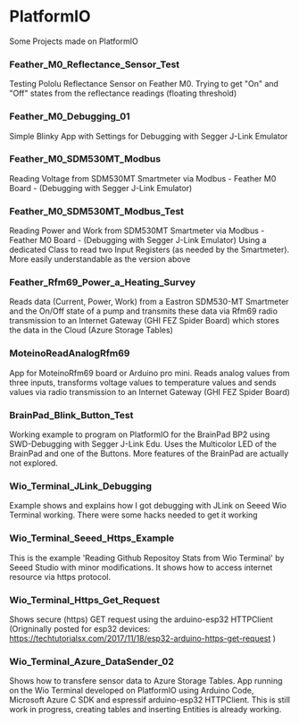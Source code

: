 # PlatformIO
Some Projects made on PlatformIO

### Feather_M0_Reflectance_Sensor_Test
Testing Pololu Reflectance Sensor on Feather M0. Trying to get "On" and "Off" states from the reflectance readings (floating threshold)

### Feather_M0_Debugging_01
Simple Blinky App with Settings for Debugging with Segger J-Link Emulator

### Feather_M0_SDM530MT_Modbus
Reading Voltage from SDM530MT Smartmeter via Modbus - Feather M0 Board - (Debugging with Segger J-Link Emulator)

### Feather_M0_SDM530MT_Modbus_Test
Reading Power and Work from SDM530MT Smartmeter via Modbus - Feather M0 Board - (Debugging with Segger J-Link Emulator)
Using a dedicated Class to read two Input Registers (as needed by the Smartmeter). More easily understandable as the
version above

### Feather_Rfm69_Power_a_Heating_Survey
Reads data (Current, Power, Work) from a Eastron SDM530-MT Smartmeter and the On/Off state of a pump
and transmits these data via Rfm69 radio transmission to an Internet Gateway (GHI FEZ Spider Board)
which stores the data in the Cloud (Azure Storage Tables)

### MoteinoReadAnalogRfm69
App for MoteinoRfm69 board or Arduino pro mini. Reads analog values from three inputs, transforms voltage values to temperature values
and sends values via radio transmission to an Internet Gateway (GHI FEZ Spider Board)

### BrainPad_Blink_Button_Test
Working example to program on PlatformIO for the BrainPad BP2 using SWD-Debugging with Segger J-Link Edu.
Uses the Multicolor LED of the BrainPad and one of the Buttons.
More features of the BrainPad are actually not explored.

### Wio_Terminal_JLink_Debugging
Example shows and explains how I got debugging with JLink on Seeed Wio Terminal working.
There were some hacks needed to get it working

### Wio_Terminal_Seeed_Https_Example
This is the example 'Reading Github Repositoy Stats from Wio Terminal' by Seeed Studio with minor modifications. It shows how to access internet resource via https protocol.

### Wio_Terminal_Https_Get_Request
Shows secure (https) GET request using the arduino-esp32 HTTPClient
(Origninally posted for esp32 devices: https://techtutorialsx.com/2017/11/18/esp32-arduino-https-get-request )

### Wio_Terminal_Azure_DataSender_02

Shows how to transfere sensor data to Azure Storage Tables. App running on the Wio Terminal developed on PlatformIO using Arduino Code, Microsoft Azure C SDK and espressif arduino-esp32 HTTPClient. This is still work in progress, creating tables and inserting Entities is already working.

